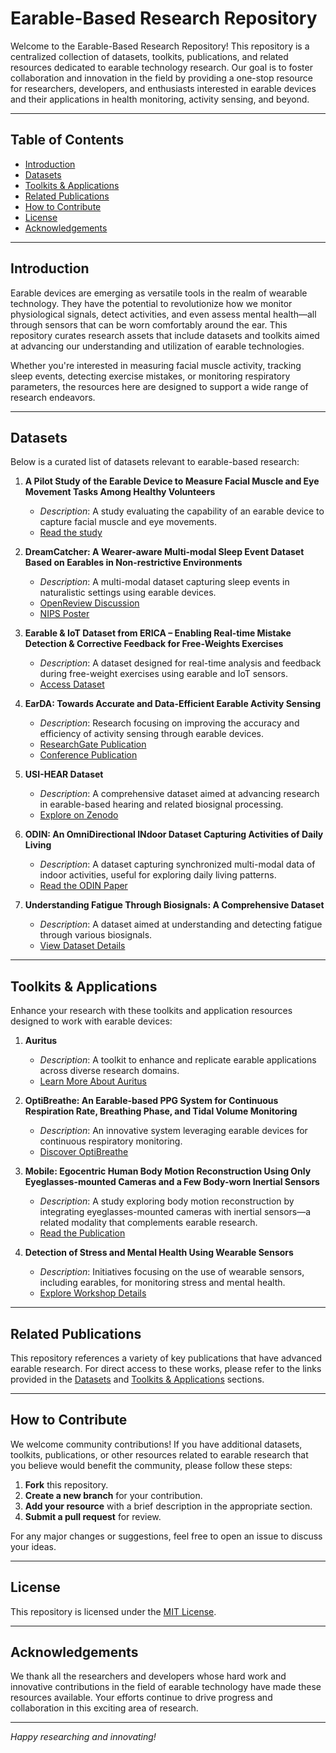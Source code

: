 # Earable-Based Research Repository

Welcome to the Earable-Based Research Repository! This repository is a centralized collection of datasets, toolkits, publications, and related resources dedicated to earable technology research. Our goal is to foster collaboration and innovation in the field by providing a one-stop resource for researchers, developers, and enthusiasts interested in earable devices and their applications in health monitoring, activity sensing, and beyond.

---

## Table of Contents

- [Introduction](#introduction)
- [Datasets](#datasets)
- [Toolkits & Applications](#toolkits--applications)
- [Related Publications](#related-publications)
- [How to Contribute](#how-to-contribute)
- [License](#license)
- [Acknowledgements](#acknowledgements)

---

## Introduction

Earable devices are emerging as versatile tools in the realm of wearable technology. They have the potential to revolutionize how we monitor physiological signals, detect activities, and even assess mental health—all through sensors that can be worn comfortably around the ear. This repository curates research assets that include datasets and toolkits aimed at advancing our understanding and utilization of earable technologies.

Whether you're interested in measuring facial muscle activity, tracking sleep events, detecting exercise mistakes, or monitoring respiratory parameters, the resources here are designed to support a wide range of research endeavors.

---

## Datasets

Below is a curated list of datasets relevant to earable-based research:

1. **A Pilot Study of the Earable Device to Measure Facial Muscle and Eye Movement Tasks Among Healthy Volunteers**  
   - *Description*: A study evaluating the capability of an earable device to capture facial muscle and eye movements.  
   - [Read the study](https://pmc.ncbi.nlm.nih.gov/articles/PMC9931353/)

2. **DreamCatcher: A Wearer-aware Multi-modal Sleep Event Dataset Based on Earables in Non-restrictive Environments**  
   - *Description*: A multi-modal dataset capturing sleep events in naturalistic settings using earable devices.  
   - [OpenReview Discussion](https://openreview.net/forum?id=PcbSZwVVc5#discussion)  
   - [NIPS Poster](https://nips.cc/virtual/2024/poster/97709)

3. **Earable & IoT Dataset from ERICA – Enabling Real-time Mistake Detection & Corrective Feedback for Free-Weights Exercises**  
   - *Description*: A dataset designed for real-time analysis and feedback during free-weight exercises using earable and IoT sensors.  
   - [Access Dataset](https://researchdata.smu.edu.sg/articles/dataset/Earable_IoT_Dataset_from_ERICA_-_Enabling_real-time_mistake_detection_corrective_feedback_for_free-weights_exercises/13114661)

4. **EarDA: Towards Accurate and Data-Efficient Earable Activity Sensing**  
   - *Description*: Research focusing on improving the accuracy and efficiency of activity sensing through earable devices.  
   - [ResearchGate Publication](https://www.researchgate.net/publication/381704130_EarDA_Towards_Accurate_and_Data-Efficient_Earable_Activity_Sensing)  
   - [Conference Publication](https://www.computer.org/csdl/proceedings-article/cscaiot/2024/633800a001/1YTs5SZvcPu)

5. **USI-HEAR Dataset**  
   - *Description*: A comprehensive dataset aimed at advancing research in earable-based hearing and related biosignal processing.  
   - [Explore on Zenodo](https://zenodo.org/records/10843791)

6. **ODIN: An OmniDirectional INdoor Dataset Capturing Activities of Daily Living**  
   - *Description*: A dataset capturing synchronized multi-modal data of indoor activities, useful for exploring daily living patterns.  
   - [Read the ODIN Paper](https://openaccess.thecvf.com/content/CVPR2023W/OmniCV/papers/Ravi_ODIN_An_OmniDirectional_INdoor_Dataset_Capturing_Activities_of_Daily_Living_CVPRW_2023_paper.pdf)

7. **Understanding Fatigue Through Biosignals: A Comprehensive Dataset**  
   - *Description*: A dataset aimed at understanding and detecting fatigue through various biosignals.  
   - [View Dataset Details](https://iris.unimore.it/retrieve/00f61fe6-3d9d-49e8-b191-b149e17c749a/3610977.3637485.pdf)

---

## Toolkits & Applications

Enhance your research with these toolkits and application resources designed to work with earable devices:

1. **Auritus**  
   - *Description*: A toolkit to enhance and replicate earable applications across diverse research domains.  
   - [Learn More About Auritus](https://mhealthhub.org/portfolio/auritus/)

2. **OptiBreathe: An Earable-based PPG System for Continuous Respiration Rate, Breathing Phase, and Tidal Volume Monitoring**  
   - *Description*: An innovative system leveraging earable devices for continuous respiratory monitoring.  
   - [Discover OptiBreathe](https://findanexpert.unimelb.edu.au/scholarlywork/1865650-optibreathe--an-earable-based-ppg-system-for-continuous-respiration-rate--breathing-phase--and-tidal-volume-monitoring)

3. **Mobile: Egocentric Human Body Motion Reconstruction Using Only Eyeglasses-mounted Cameras and a Few Body-worn Inertial Sensors**  
   - *Description*: A study exploring body motion reconstruction by integrating eyeglasses-mounted cameras with inertial sensors—a related modality that complements earable research.  
   - [Read the Publication](https://par.nsf.gov/biblio/10300348-mobile-egocentric-human-body-motion-reconstruction-using-only-eyeglasses-mounted-cameras-few-body-worn-inertial-sensors)

4. **Detection of Stress and Mental Health Using Wearable Sensors**  
   - *Description*: Initiatives focusing on the use of wearable sensors, including earables, for monitoring stress and mental health.  
   - [Explore Workshop Details](https://compwell.rice.edu/workshops)

---

## Related Publications

This repository references a variety of key publications that have advanced earable research. For direct access to these works, please refer to the links provided in the [Datasets](#datasets) and [Toolkits & Applications](#toolkits--applications) sections.

---

## How to Contribute

We welcome community contributions! If you have additional datasets, toolkits, publications, or other resources related to earable research that you believe would benefit the community, please follow these steps:

1. **Fork** this repository.
2. **Create a new branch** for your contribution.
3. **Add your resource** with a brief description in the appropriate section.
4. **Submit a pull request** for review.

For any major changes or suggestions, feel free to open an issue to discuss your ideas.

---

## License

This repository is licensed under the [MIT License](LICENSE).

---

## Acknowledgements

We thank all the researchers and developers whose hard work and innovative contributions in the field of earable technology have made these resources available. Your efforts continue to drive progress and collaboration in this exciting area of research.

---

*Happy researching and innovating!*
